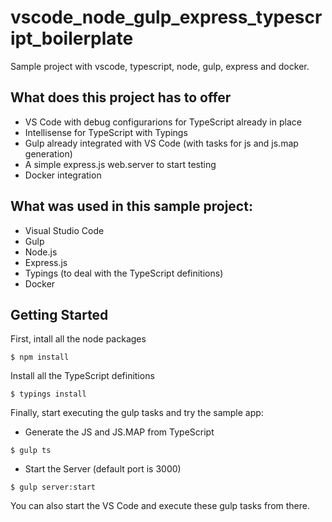 # vscode_node_gulp_express_typescript_boilerplate

Sample project with vscode, typescript, node, gulp, express and docker.

## What does this project has to offer

* VS Code with debug configurarions for TypeScript already in place
* Intellisense for TypeScript with Typings
* Gulp already integrated with VS Code (with tasks for js and js.map generation)  
* A simple express.js web.server to start testing
* Docker integration 

## What was used in this sample project:

* Visual Studio Code 
* Gulp
* Node.js
* Express.js
* Typings (to deal with the TypeScript definitions) 
* Docker

## Getting Started

First, intall all the node packages

```
$ npm install 
```

Install all the TypeScript definitions

```
$ typings install
```

Finally, start executing the gulp tasks and try the sample app:

* Generate the JS and JS.MAP from TypeScript

```
$ gulp ts
```

* Start the Server (default port is 3000)

```
$ gulp server:start
```

You can also start the VS Code and execute these gulp tasks from there.